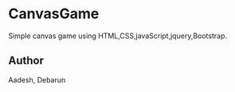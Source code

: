 # CanvasGame
Simple canvas game using HTML,CSS,javaScript,jquery,Bootstrap.
## Author
Aadesh, Debarun
